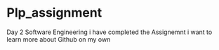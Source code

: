 # Plp_assignment
Day 2 Software Engineering 
i have completed the Assignemnt
i want to learn more about Github on my own
